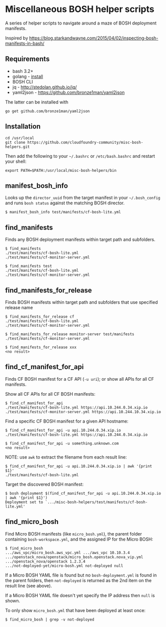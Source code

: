 Miscellaneous BOSH helper scripts
=================================

A series of helper scripts to navigate around a maze of BOSH deployment manifests.

Inspired by https://blog.starkandwayne.com/2015/04/02/inspecting-bosh-manifests-in-bash/

Requirements
------------

-	bash 3.2+
-	golang - [install](http://golang.org/doc/install)
-	BOSH CLI
-	jq - http://stedolan.github.io/jq/
-	yaml2json - https://github.com/bronze1man/yaml2json

The latter can be installed with

```
go get github.com/bronze1man/yaml2json
```

Installation
------------

```
cd /usr/local
git clone https://github.com/cloudfoundry-community/misc-bosh-helpers.git
```

Then add the following to your `~/.bashrc` or `/etc/bash.bashrc` and restart your shell:

```
export PATH=$PATH:/usr/local/misc-bosh-helpers/bin
```

manifest_bosh_info
------------------

Looks up the `director_uuid` from the target manifest in your `~/.bosh_config` and runs `bosh status` against the matching BOSH director.

```
$ manifest_bosh_info test/manifests/cf-bosh-lite.yml
```

find_manifests
--------------

Finds any BOSH deployment manifests within target path and subfolders.

```
$ find_manifests
./test/manifests/cf-bosh-lite.yml
./test/manifests/cf-monitor-server.yml

$ find_manifests test
./test/manifests/cf-bosh-lite.yml
./test/manifests/cf-monitor-server.yml
```

find_manifests_for_release
--------------------------

Finds BOSH manifests within target path and subfolders that use specified release name

```
$ find_manifests_for_release cf
./test/manifests/cf-bosh-lite.yml
./test/manifests/cf-monitor-server.yml

$ find_manifests_for_release monitor-server test/manifests
./test/manifests/cf-monitor-server.yml

$ find_manifests_for_release xxx
<no result>
```

find_cf_manifest_for_api
------------------------

Finds CF BOSH manifest for a CF API (`-u uri`); or show all APIs for all CF manifests.

Show all CF APIs for all CF BOSH manifests:

```
$ find_cf_manifest_for_api
./test/manifests/cf-bosh-lite.yml https://api.10.244.0.34.xip.io
./test/manifests/cf-monitor-server.yml https://api.10.244.10.34.xip.io
```

Find a specific CF BOSH manifest for a given API hostname:

```
$ find_cf_manifest_for_api -u api.10.244.0.34.xip.io
./test/manifests/cf-bosh-lite.yml https://api.10.244.0.34.xip.io
```

```
$ find_cf_manifest_for_api -u something.unknown.com
<no result>
```

NOTE: use `awk` to extract the filename from each result line:

```
$ find_cf_manifest_for_api -u api.10.244.0.34.xip.io | awk '{print $1}'
./test/manifests/cf-bosh-lite.yml
```

Target the discovered BOSH manifest:

```
$ bosh deployment $(find_cf_manifest_for_api -u api.10.244.0.34.xip.io | awk '{print $1}')
Deployment set to `.../misc-bosh-helpers/test/manifests/cf-bosh-lite.yml'
```

find_micro_bosh
---------------

Find Micro BOSH manifests (like `micro_bosh.yml`\), the parent folder containing `bosh-workspace.yml`, and the assigned IP for the Micro BOSH:

```
$ find_micro_bosh
.../aws_vpc/micro_bosh.aws_vpc.yml .../aws_vpc 10.10.3.4
.../openstack_nova/openstack/micro_bosh.openstack.nova_vip.yml .../openstack_nova/openstack 1.2.3.4
.../not-deployed-yet/micro-bosh.yml not-deployed null
```

If a Micro BOSH YAML file is found but no `bosh-deployment.yml` is found in the parent folders, then `not-deployed` is returned as the 2nd item on the result line (see above).

If a Micro BOSH YAML file doesn't yet specify the IP address then `null` is shown.

To only show `micro_bosh.yml` that have been deployed at least once:

```
$ find_micro_bosh | grep -v not-deployed
```
